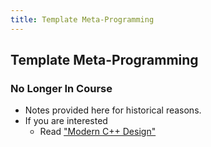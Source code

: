 ```yaml
---
title: Template Meta-Programming
---
```


## Template Meta-Programming

### No Longer In Course

* Notes provided here for historical reasons.
* If you are interested
    * Read ["Modern C++ Design"](http://erdani.com/index.php/books/modern-c-design/)
